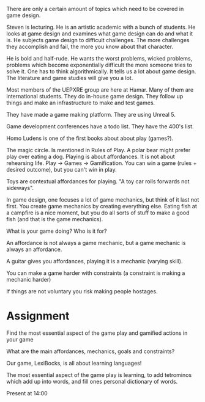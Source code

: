 There are only a certain amount of topics which need to be covered in game design.

Steven is lecturing. He is an artistic academic with a bunch of students. He looks at game design and examines what game design can do and what it is. He subjects game design to difficult challenges. The more challenges they accomplish and fail, the more you know about that character.

He is bold and half-rude. He wants the worst problems, wicked problems, problems which become exponentially difficult the more someone tries to solve it. One has to think algorithmically. It tells us a lot about game design. The literature and game studies will give you a lot.

Most members of the UEPXRE group are here at Hamar. Many of them are international students. They do in-house game design. They follow up things and make an infrastructure to make and test games. 

They have made a game making platform. They are using Unreal 5.

Game development conferences have a todo list. They have the 400's list.

Homo Ludens is one of the first books about about play (games?).

The magic circle. Is mentioned in Rules of Play. A polar bear might prefer play over eating a dog. Playing is about affordances. It is not about rehearsing life. Play -> Games -> Gamification. You can win a game (rules + desired outcome), but you can't win in play.

Toys are contextual affordances for playing. "A toy car rolls forwards not sideways".

In game design, one focuses a lot of game mechanics, but think of it last not first. You create game mechanics by creating everything else. Eating fish at a campfire is a nice moment, but you do all sorts of stuff to make a good fish (and that is the game mechanics).

What is your game doing? Who is it for?

An affordance is not always a game mechanic, but a game mechanic is always an affordance. 

A guitar gives you affordances, playing it is a mechanic (varying skill).

You can make a game harder with constraints (a constraint is making a mechanic harder)

If things are not voluntary you risk making people hostages.


# Assignment

Find the most essential aspect of the game play
and gamified actions in your game

What are the main affordances, mechanics, goals and constraints?


Our game, LexiBocks, is all about learning languages!

The most essential aspect of the game play is learning, to add tetrominos which add up into words, and fill ones personal dictionary of words.

Present at 14:00













